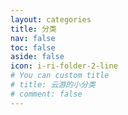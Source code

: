 ```yaml
---
layout: categories
title: 分类
nav: false
toc: false
aside: false
icon: i-ri-folder-2-line
# You can custom title
# title: 云游的小分类
# comment: false
---
```

